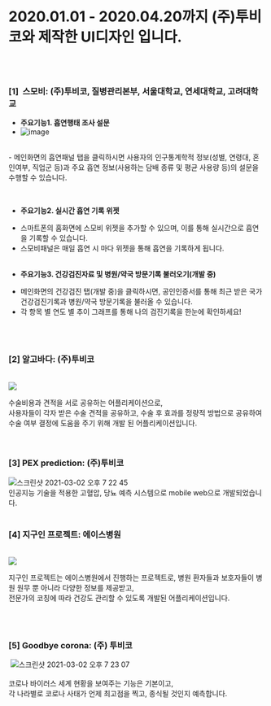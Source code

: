 # 2020.01.01 - 2020.04.20까지 (주)투비코와 제작한 UI디자인 입니다.
<br/><br/>
### [1]  스모비: (주)투비코, 질병관리본부, 서울대학교, 연세대학교, 고려대학교

 
* **주요기능1. 흡연행태 조사 설문**
* ![image](https://user-images.githubusercontent.com/70192334/109634245-5cf30380-7b8c-11eb-9b8a-c35809c6bd4a.png)
 <br/>
- 메인화면의 흡연패널 탭을 클릭하시면 사용자의 인구통계학적 정보(성별, 연령대, 혼인여부, 직업군 등)과 주요 흡연 정보(사용하는 담배 종류 및 평균 사용량 등)의 설문을 수행할 수 있습니다. 

 
 <br/>
* **주요기능2. 실시간 흡연 기록 위젯**
 
- 스마트폰의 홈화면에 스모비 위젯을 추가할 수 있으며, 이를 통해 실시간으로 흡연을 기록할 수 있습니다. 
- 스모비패널은 매일 흡연 시 마다 위젯을 통해 흡연을 기록하게 됩니다.
 <br/>
 
* **주요기능3. 건강검진자료 및 병원/약국 방문기록 불러오기(개발 중)**
 
- 메인화면의 건강검진 탭(개발 중)을 클릭하시면, 공인인증서를 통해 최근 받은 국가건강검진기록과 병원/약국 방문기록을 불러올 수 있습니다.
- 각 항목 별 연도 별 추이 그래프를 통해 나의 검진기록을 한눈에 확인하세요!
 <br/>
 <br/>
 
### [2] 알고바다: (주)투비코
<br/>
<img src="https://user-images.githubusercontent.com/70192334/109635550-dccd9d80-7b8d-11eb-8356-f2d8f5e776b0.png"/>

<br/>
   
수술비용과 견적을 서로 공유하는 어플리케이션으로,<br/>
사용자들이 각자 받은 수술 견적을 공유하고, 수술 후 효과를 정량적 방법으로 공유하여 <br/>
수술 여부 결정에 도움을 주기 위해 개발 된 어플리케이션입니다. <br/>
 
<br/>
 <br/>
### [3] PEX prediction: (주)투비코
![스크린샷 2021-03-02 오후 7 22 45](https://user-images.githubusercontent.com/70192334/109634581-c07d3100-7b8c-11eb-84b6-8bc49d46a2ec.png)
<br/>
인공지능 기술을 적용한 고혈압, 당뇨 예측 시스템으로 mobile web으로 개발되었습니다.
 
 <br/>
 <br/>
### [4] 지구인 프로젝트: 에이스병원
<br/>
<img src="https://user-images.githubusercontent.com/70192334/109634621-cb37c600-7b8c-11eb-8777-02787407e024.png"/>
<br/>
 
지구인 프로젝트는 에이스병원에서 진행하는 프로젝트로, 병원 환자들과 보호자들이 병원 원무 뿐 아니라 다양한 정보를 제공받고, <br/>
전문가의 코칭에 따라 건강도 관리할 수 있도록 개발된 어플리케이션입니다.
 
 
<br/>
 <br/>
### [5] Goodbye corona: (주) 투비코
 ![스크린샷 2021-03-02 오후 7 23 07](https://user-images.githubusercontent.com/70192334/109634634-cf63e380-7b8c-11eb-8b86-80406de9a40a.png)
<br/><br/>
코로나 바이러스 세계 현황을 보여주는 기능은 기본이고, <br/>
각 나라별로 코로나 사태가 언제 최고점을 찍고, 종식될 것인지 예측합니다.
<br/><br/>
